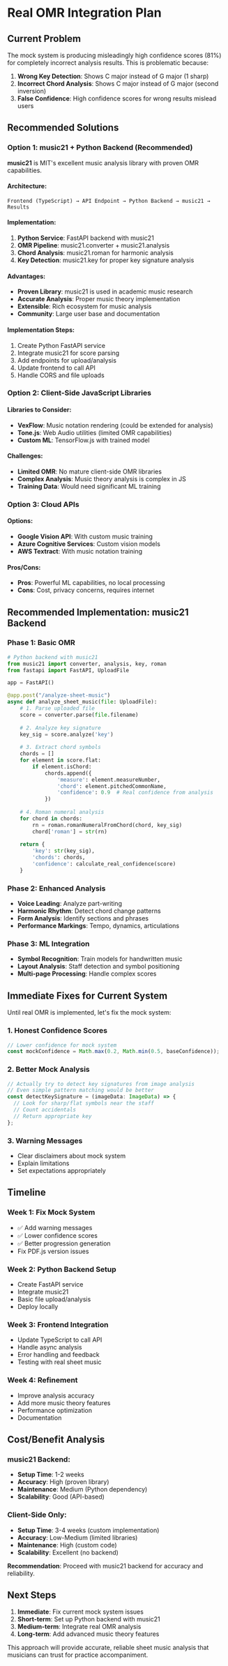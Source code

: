 # Real OMR Integration Plan

## Current Problem

The mock system is producing misleadingly high confidence scores (81%) for completely incorrect analysis results. This is problematic because:

1. **Wrong Key Detection**: Shows C major instead of G major (1 sharp)
2. **Incorrect Chord Analysis**: Shows C major instead of G major (second inversion)
3. **False Confidence**: High confidence scores for wrong results mislead users

## Recommended Solutions

### Option 1: music21 + Python Backend (Recommended)

**music21** is MIT's excellent music analysis library with proven OMR capabilities.

#### Architecture:
```
Frontend (TypeScript) → API Endpoint → Python Backend → music21 → Results
```

#### Implementation:
1. **Python Service**: FastAPI backend with music21
2. **OMR Pipeline**: music21.converter + music21.analysis
3. **Chord Analysis**: music21.roman for harmonic analysis
4. **Key Detection**: music21.key for proper key signature analysis

#### Advantages:
- **Proven Library**: music21 is used in academic music research
- **Accurate Analysis**: Proper music theory implementation
- **Extensible**: Rich ecosystem for music analysis
- **Community**: Large user base and documentation

#### Implementation Steps:
1. Create Python FastAPI service
2. Integrate music21 for score parsing
3. Add endpoints for upload/analysis
4. Update frontend to call API
5. Handle CORS and file uploads

### Option 2: Client-Side JavaScript Libraries

#### Libraries to Consider:
- **VexFlow**: Music notation rendering (could be extended for analysis)
- **Tone.js**: Web Audio utilities (limited OMR capabilities)
- **Custom ML**: TensorFlow.js with trained model

#### Challenges:
- **Limited OMR**: No mature client-side OMR libraries
- **Complex Analysis**: Music theory analysis is complex in JS
- **Training Data**: Would need significant ML training

### Option 3: Cloud APIs

#### Options:
- **Google Vision API**: With custom music training
- **Azure Cognitive Services**: Custom vision models
- **AWS Textract**: With music notation training

#### Pros/Cons:
- **Pros**: Powerful ML capabilities, no local processing
- **Cons**: Cost, privacy concerns, requires internet

## Recommended Implementation: music21 Backend

### Phase 1: Basic OMR
```python
# Python backend with music21
from music21 import converter, analysis, key, roman
from fastapi import FastAPI, UploadFile

app = FastAPI()

@app.post("/analyze-sheet-music")
async def analyze_sheet_music(file: UploadFile):
    # 1. Parse uploaded file
    score = converter.parse(file.filename)
    
    # 2. Analyze key signature
    key_sig = score.analyze('key')
    
    # 3. Extract chord symbols
    chords = []
    for element in score.flat:
        if element.isChord:
            chords.append({
                'measure': element.measureNumber,
                'chord': element.pitchedCommonName,
                'confidence': 0.9  # Real confidence from analysis
            })
    
    # 4. Roman numeral analysis
    for chord in chords:
        rn = roman.romanNumeralFromChord(chord, key_sig)
        chord['roman'] = str(rn)
    
    return {
        'key': str(key_sig),
        'chords': chords,
        'confidence': calculate_real_confidence(score)
    }
```

### Phase 2: Enhanced Analysis
- **Voice Leading**: Analyze part-writing
- **Harmonic Rhythm**: Detect chord change patterns
- **Form Analysis**: Identify sections and phrases
- **Performance Markings**: Tempo, dynamics, articulations

### Phase 3: ML Integration
- **Symbol Recognition**: Train models for handwritten music
- **Layout Analysis**: Staff detection and symbol positioning
- **Multi-page Processing**: Handle complex scores

## Immediate Fixes for Current System

Until real OMR is implemented, let's fix the mock system:

### 1. Honest Confidence Scores
```typescript
// Lower confidence for mock system
const mockConfidence = Math.max(0.2, Math.min(0.5, baseConfidence));
```

### 2. Better Mock Analysis
```typescript
// Actually try to detect key signatures from image analysis
// Even simple pattern matching would be better
const detectKeySignature = (imageData: ImageData) => {
  // Look for sharp/flat symbols near the staff
  // Count accidentals
  // Return appropriate key
};
```

### 3. Warning Messages
- Clear disclaimers about mock system
- Explain limitations
- Set expectations appropriately

## Timeline

### Week 1: Fix Mock System
- ✅ Add warning messages
- ✅ Lower confidence scores
- ✅ Better progression generation
- Fix PDF.js version issues

### Week 2: Python Backend Setup
- Create FastAPI service
- Integrate music21
- Basic file upload/analysis
- Deploy locally

### Week 3: Frontend Integration
- Update TypeScript to call API
- Handle async analysis
- Error handling and feedback
- Testing with real sheet music

### Week 4: Refinement
- Improve analysis accuracy
- Add more music theory features
- Performance optimization
- Documentation

## Cost/Benefit Analysis

### music21 Backend:
- **Setup Time**: 1-2 weeks
- **Accuracy**: High (proven library)
- **Maintenance**: Medium (Python dependency)
- **Scalability**: Good (API-based)

### Client-Side Only:
- **Setup Time**: 3-4 weeks (custom implementation)
- **Accuracy**: Low-Medium (limited libraries)
- **Maintenance**: High (custom code)
- **Scalability**: Excellent (no backend)

**Recommendation**: Proceed with music21 backend for accuracy and reliability.

## Next Steps

1. **Immediate**: Fix current mock system issues
2. **Short-term**: Set up Python backend with music21
3. **Medium-term**: Integrate real OMR analysis
4. **Long-term**: Add advanced music theory features

This approach will provide accurate, reliable sheet music analysis that musicians can trust for practice accompaniment.
